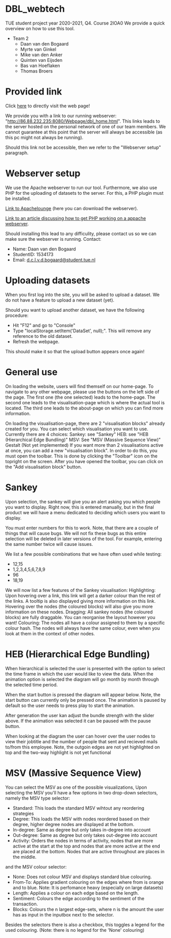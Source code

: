 # DBL_webtech
TUE student project year 2020-2021, Q4. Course 2IOA0
We provide a quick overview on how to use this tool.

* Team 2
	* Daan van den Bogaard
	* Myrte van Ginkel
	* Mike van den Anker
	* Quinten van Eijsden
	* Bas van Hoeflaken
	* Thomas Broers

# Provided link
Click [here](http://86.88.232.235:8080/Webpage/dbl_home.html) to directly visit the web page! 

We provide you with a link to our running webserver: "http://86.88.232.235:8080/Webpage/dbl_home.html".
This links leads to the server hosted on the personal network of one of our team members. We cannot guarantee at this point that the server will always be accessible (as this pc might not always be running). 

Should this link not be accessible, then we refer to the "Webserver setup" paragraph. 

# Webserver setup
We use the Apache webserver to run our tool. Furthermore, we also use PHP for the uploading of datasets to the server. For this, a PHP plugin must be installed.

[Link to Apachelounge](https://www.apachelounge.com/download/) (here you can download the webserver).

[Link to an article discussing how to get PHP working on a appache webserver](https://danielarancibia.wordpress.com/2015/09/27/installing-apache-2-4-and-php-7-for-development-on-windows/).

Should installing this lead to any difficulity, please contact us so we can make sure the webserver is running.
Contact: 
* Name: Daan van den Bogaard
* StudentID: 1534173 
* Email: d.c.l.v.d.bogaard@student.tue.nl

# Uploading datasets
When you first log into the site, you will be asked to upload a dataset. 
We do not have a feature to upload a new dataset (yet).

Should you want to upload another dataset, we have the following procedure:
* Hit "F12" and go to "Console"
* Type "localStorage.setItem('DataSet', null);". This will remove any reference to the old dataset.
* Refresh the webpage.

This should make it so that the upload button appears once again!

# General use
On loading the website, users will find themself on our home-page. 
To navigate to any other webpage, please use the buttons on the left side of the page. 
The first one (the one selected) leads to the home-page.
The second one leads to the visualisation-page which is where the actual tool is located.
The third one leads to the about-page on which you can find more information. 

On loading the visualisation-page, there are 2 "visualisation blocks" already created for you. 
You can select which visualisation you want to use. Currently there are 4 choices:
    Sankey: see "Sankey"
    HEB: see "HEB (Hierarchical Edge Bundling)"
    MSV: See "MSV (Massive Sequence View)"
    Gestalt (Not yet implemented)
If you want more than 2 visualisations active at once, you can add a new "visualisation block".
In order to do this, you must open the toolbar. This is done by clicking the "Toolbar" icon on the topright on the screen.
After you have opened the toolbar, you can click on the "Add visualisation block" button.

# Sankey 
Upon selection, the sankey will give you an alert asking you which people you want to display.
Right now, this is entered manually, but in the final product we will have a menu dedicated to deciding which users you want to display.

You must enter numbers for this to work. Note, that there are a couple of things that will cause bugs. We will not fix these bugs as this entire selection will be deleted in later versions of the tool.
For example, entering the same number twice will cause issues. 

We list a few possible combinations that we have often used while testing:

* 12,15
* 1,2,3,4,5,6,7,8,9
* 96
* 18,19

We will now list a few features of the Sankey visualisation:
Highlighting: Upon hovering over a link, this link will get a darker colour than the rest of the links. A tooltip is also displayed giving more information on this link. Hovering over the nodes (the coloured blocks) will also give you more information on these nodes.
Dragging: All sankey nodes (the coloured blocks) are fully draggable. You can reorganise the layout however you want! 
Colouring: The nodes all have a colour assigned to them by a specific colour hash. The nodes will always have the same colour, even when you look at them in the context of other nodes. 

# HEB (Hierarchical Edge Bundling)
When hierarchical is selected the user is presented with the option to select the 
time frame in which the user would like to view the data. When the animation option is selected
the diagram will go month by month through the selected time period. 

When the start button is pressed the diagram will appear below. Note, the start button can currently
only be pressed once. The animation is paused by default so the user needs to press 
play to start the animation.

After generation the user kan adjust the bundle strength with the slider above. If the animation
was selected it can be paused with the pause button.

When looking at the diagram the user can hover over the user nodes to view their jobtitle and 
the number of people that sent and recieved mails to/from this employee. Note, the outgoin edges
are not yet highlighted on top and the two-way highlight is not yet functional

# MSV (Massive Sequence View) 
You can select the MSV as one of the possible visualizations,
Upon selecting the MSV you'll have a few options in two drop-down selectors,
namely the MSV type selector:

- Standard: This loads the standard MSV wihtout any reordering strategies
- Degree: This loads the MSV with nodes reordered based on their degree, higher degree nodes are displayed at the bottom.
- In-degree: Same as degree but only takes in-degree into account
- Out-degree: Same as degree but only takes out-degree into account
- Activity: Orders the nodes in terms of activity, nodes that are more active at the start at the top and nodes that
	    are more active at the end are placed at the bottom. Nodes that are active throughout are places in the middle.

and the MSV colour selector:

- None: Does not colour MSV and displays standard blue colouring.
- From-To: Applies gradient colouring on the edges where from is orange and to blue. 
	   Note: It is perfomance heavy (especially on large datasets)
- Length: Applies a colour on each edge based on the length.
- Sentiment: Colours the edge according to the sentiment of the transaction.
- Blocks: Colours the n largest edge-sets, where n is the amount the user has as input in the inputbox next to the selector.

Besides the selectors there is also a checkbox, this toggles a legend for the used colouring.
(Note: there is no legend for the 'None' colouring)
